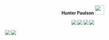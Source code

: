 <h4 align="center"> Hunter Paulson <img src="https://raw.githubusercontent.com/MartinHeinz/MartinHeinz/master/wave.gif" width="30px"> 

<p align="center">
    <img src="https://img.shields.io/badge/System-Ubuntu%2020.04-informational?style=flat&logo=linux&style=for-the-badge" />
  <img src="https://img.shields.io/badge/Editor-VSCode-informational?style=flat&logo=visual-studio-code&style=for-the-badge&logoColor=blue" />
    <img src="https://img.shields.io/badge/Favorite%20Language-TypeScript-informational?style=flat&logo=typescript&style=for-the-badge&logoColor=blue"/>
  <img src="https://img.shields.io/badge/Browser-FireFox%20Developer-informational?style=flat&logo=firefox-browser&style=for-the-badge" />
</p>
<a>
  <img align="left" src="https://api.hpaulson.smc.wtf/api?username=HPaulson&show_icons=true?count_private=true&show_border=false&include_all_commits=true" />
</a>
<a>
  <img align="left" src="https://api.hpaulson.smc.wtf/api/top-langs/?username=hpaulson&layout=compact&show_border=false" />
</a>
